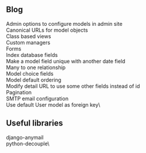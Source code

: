 ## Blog

Admin options to configure models in admin site\
Canonical URLs for model objects\
Class based views\
Custom managers\
Forms\
Index database fields\
Make a model field unique with another date field\
Many to one relationship\
Model choice fields\
Model default ordering\
Modify detail URL to use some other fields instead of id\
Pagination\
SMTP email configuration\
Use default User model as foreign key\

## Useful libraries

django-anymail\
python-decouple\
